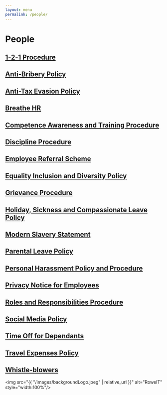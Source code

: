 ```yaml
---
layout: menu
permalink: /people/
---
```


<h1>People</h1>
<h2><a href="{{ "/people/1-2-1-Procedure.html" | relative_url }}">1-2-1 Procedure</a></h2>
<h2><a href="{{ "/people/Anti-Bribery-Policy.html" | relative_url }}">Anti-Bribery Policy</a></h2>
<h2><a href="{{ "/people/Anti-Tax-Evasion-Policy.html" | relative_url }}">Anti-Tax Evasion Policy</a></h2>
<h2><a href="{{ "/people/Breathe-HR.html" | relative_url }}">Breathe HR</a></h2>
<h2><a href="{{ "/people/Competence-Awareness-and-Training-Procedure.html" | relative_url }}">Competence Awareness and Training Procedure</a></h2>
<h2><a href="{{ "/people/Discipline-Procedure.html" | relative_url }}">Discipline Procedure</a></h2>
<h2><a href="{{ "/people/Employee-Referral-Scheme.html" | relative_url }}">Employee Referral Scheme</a></h2>
<h2><a href="{{ "/people/Equality-Inclusion-and-Diversity-Policy.html" | relative_url }}">Equality Inclusion and Diversity Policy</a></h2>
<h2><a href="{{ "/people/Grievance-Procedure.html" | relative_url }}">Grievance Procedure</a></h2>
<h2><a href="{{ "/people/Holiday-Sickness-and-Compassionate-Leave-Policy.html" | relative_url }}">Holiday, Sickness and Compassionate Leave Policy</a></h2>
<h2><a href="{{ "/people/Modern-Slavery-Statement.html" | relative_url }}">Modern Slavery Statement</a></h2>
<h2><a href="{{ "/people/Parental-Leave-Policy.html" | relative_url }}">Parental Leave Policy</a></h2>
<h2><a href="{{ "/people/Personal-Harassment-Policy-and-Procedure.html" | relative_url }}">Personal Harassment Policy and Procedure</a></h2>
<h2><a href="{{ "/people/Privacy-Notice-for-Employees.html" | relative_url }}">Privacy Notice for Employees</a></h2>
<h2><a href="{{ "/people/Roles-and-Responsibilities-Procedure.html" | relative_url }}">Roles and Responsibilities Procedure</a></h2>
<h2><a href="{{ "/people/Social-Media-Policy.html" | relative_url }}">Social Media Policy</a></h2>
<h2><a href="{{ "/people/Time-Off-for-Dependants.html" | relative_url }}">Time Off for Dependants</a></h2>
<h2><a href="{{ "/people/Travel-Expenses-Policy.html" | relative_url }}">Travel Expenses Policy</a></h2>
<h2><a href="{{ "/people/Whistleblowers.html" | relative_url }}">Whistle-blowers</a></h2>


<img src="{{ "/images/backgroundLogo.jpeg" | relative_url }}" alt="RoweIT"  style="width:100%"/>
